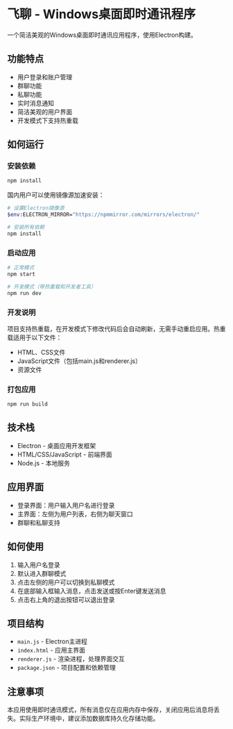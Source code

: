 # 飞聊 - Windows桌面即时通讯程序

一个简洁美观的Windows桌面即时通讯应用程序，使用Electron构建。

## 功能特点

- 用户登录和账户管理
- 群聊功能
- 私聊功能
- 实时消息通知
- 简洁美观的用户界面
- 开发模式下支持热重载

## 如何运行

### 安装依赖

```bash
npm install
```

国内用户可以使用镜像源加速安装：

```bash
# 设置Electron镜像源
$env:ELECTRON_MIRROR="https://npmmirror.com/mirrors/electron/"

# 安装所有依赖
npm install
```

### 启动应用

```bash
# 正常模式
npm start

# 开发模式（带热重载和开发者工具）
npm run dev
```

### 开发说明

项目支持热重载，在开发模式下修改代码后会自动刷新，无需手动重启应用。热重载适用于以下文件：

- HTML、CSS文件
- JavaScript文件（包括main.js和renderer.js）
- 资源文件

### 打包应用

```bash
npm run build
```

## 技术栈

- Electron - 桌面应用开发框架
- HTML/CSS/JavaScript - 前端界面
- Node.js - 本地服务

## 应用界面

- 登录界面：用户输入用户名进行登录
- 主界面：左侧为用户列表，右侧为聊天窗口
- 群聊和私聊支持

## 如何使用

1. 输入用户名登录
2. 默认进入群聊模式
3. 点击左侧的用户可以切换到私聊模式
4. 在底部输入框输入消息，点击发送或按Enter键发送消息
5. 点击右上角的退出按钮可以退出登录

## 项目结构

- `main.js` - Electron主进程
- `index.html` - 应用主界面
- `renderer.js` - 渲染进程，处理界面交互
- `package.json` - 项目配置和依赖管理

## 注意事项

本应用使用即时通讯模式，所有消息仅在应用内存中保存，关闭应用后消息将丢失。实际生产环境中，建议添加数据库持久化存储功能。 